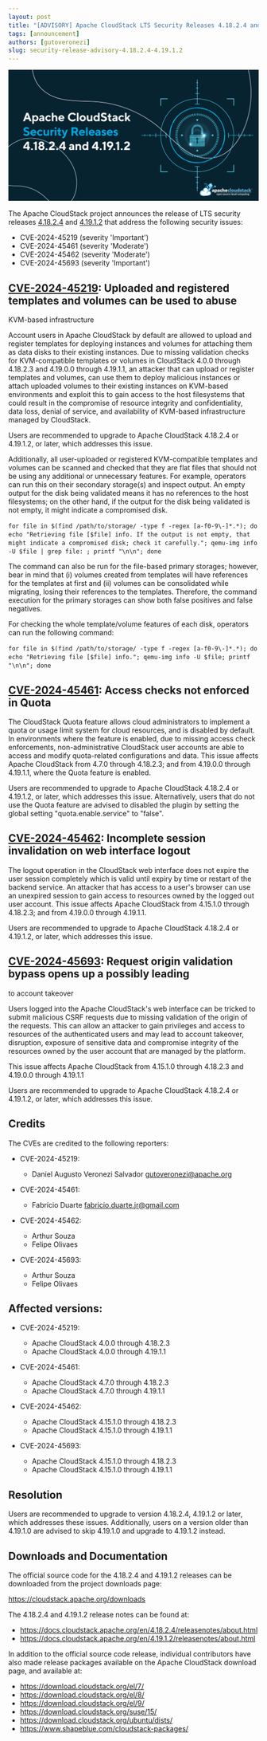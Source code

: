 ```yaml
---
layout: post
title: "[ADVISORY] Apache CloudStack LTS Security Releases 4.18.2.4 and 4.19.1.2"
tags: [announcement]
authors: [gutoveronezi]
slug: security-release-advisory-4.18.2.4-4.19.1.2
---
```


[![](banner.png "Apache CloudStack LTS Security Releases 4.18.2.4 and 4.19.1.2")](/blog/2024-10-14-security-release-advisory-4.18.2.4-4.19.1.2)

The Apache CloudStack project announces the release of LTS security releases [4.18.2.4](https://github.com/apache/cloudstack/releases/tag/4.18.2.4) and [4.19.1.2](https://github.com/apache/cloudstack/releases/tag/4.19.1.2) that address the following security issues:

- CVE-2024-45219 (severity 'Important')
- CVE-2024-45461 (severity 'Moderate')
- CVE-2024-45462 (severity 'Moderate')
- CVE-2024-45693 (severity 'Important')

## [CVE-2024-45219](https://www.cve.org/CVERecord?id=CVE-2024-45219): Uploaded and registered templates and volumes can be used to abuse
KVM-based infrastructure

Account users in Apache CloudStack by default are allowed to upload and register templates for deploying instances and volumes for attaching them as data disks to their existing instances. Due to missing validation checks for KVM-compatible templates or volumes in CloudStack 4.0.0 through 4.18.2.3 and 4.19.0.0 through 4.19.1.1, an attacker that can upload or register templates and volumes, can use them to deploy malicious instances or attach uploaded volumes to their existing instances on KVM-based environments and exploit this to gain access to the host filesystems that could result in the compromise of resource integrity and confidentiality, data loss, denial of service, and availability of KVM-based infrastructure managed by CloudStack.

Users are recommended to upgrade to Apache CloudStack 4.18.2.4 or 4.19.1.2, or later, which addresses this issue.

Additionally, all user-uploaded or registered KVM-compatible templates and volumes can be scanned and checked that they are flat files that should not be using any additional or unnecessary features. For example, operators can run this on their secondary storage(s) and inspect output. An empty output for the disk being validated means it has no references to the host filesystems; on the other hand, if the output for the disk being validated is not empty, it might indicate a compromised disk.

`for file in $(find /path/to/storage/ -type f -regex [a-f0-9\-]*.*); do echo "Retrieving file [$file] info. If the output is not empty, that might indicate a compromised disk; check it carefully."; qemu-img info -U $file | grep file: ; printf "\n\n"; done`

The command can also be run for the file-based primary storages; however, bear in mind that (i) volumes created from templates will have references for the templates at first and (ii) volumes can be consolidated while migrating, losing their references to the templates. Therefore, the command execution for the primary storages can show both false positives and false negatives.

For checking the whole template/volume features of each disk, operators can run the following command:

`for file in $(find /path/to/storage/ -type f -regex [a-f0-9\-]*.*); do echo "Retrieving file [$file] info."; qemu-img info -U $file; printf "\n\n"; done`


## [CVE-2024-45461](https://www.cve.org/CVERecord?id=CVE-2024-45461): Access checks not enforced in Quota

The CloudStack Quota feature allows cloud administrators to implement a quota or usage limit system for cloud resources, and is disabled by default. In environments where the feature is enabled, due to missing access check enforcements, non-administrative CloudStack user accounts are able to access and modify quota-related configurations and data. This issue affects Apache CloudStack from 4.7.0 through 4.18.2.3; and from 4.19.0.0 through 4.19.1.1, where the Quota feature is enabled.

Users are recommended to upgrade to Apache CloudStack 4.18.2.4 or 4.19.1.2, or later, which addresses this issue. Alternatively, users that do not use the Quota feature are advised to disabled the plugin by setting the global setting "quota.enable.service" to "false".

## [CVE-2024-45462](https://www.cve.org/CVERecord?id=CVE-2024-45462): Incomplete session invalidation on web interface logout

The logout operation in the CloudStack web interface does not expire the user session completely which is valid until expiry by time or restart of the backend service. An attacker that has access to a user's browser can use an unexpired session to gain access to resources owned by the logged out user account. This issue affects Apache CloudStack from 4.15.1.0 through 4.18.2.3; and from 4.19.0.0 through 4.19.1.1.

Users are recommended to upgrade to Apache CloudStack 4.18.2.4 or 4.19.1.2, or later, which addresses this issue.

## [CVE-2024-45693](https://www.cve.org/CVERecord?id=CVE-2024-45693): Request origin validation bypass opens up a possibly leading
to account takeover

Users logged into the Apache CloudStack's web interface can be tricked to submit malicious CSRF requests due to missing validation of the origin of the requests. This can allow an attacker to gain privileges and access to resources of the authenticated users and may lead to account takeover, disruption, exposure of sensitive data and compromise integrity of the resources owned by the user account that are managed by the platform.

This issue affects Apache CloudStack from 4.15.1.0 through 4.18.2.3 and 4.19.0.0 through 4.19.1.1

Users are recommended to upgrade to Apache CloudStack 4.18.2.4 or 4.19.1.2, or later, which addresses this issue.

## Credits

The CVEs are credited to the following reporters:

- CVE-2024-45219:
  - Daniel Augusto Veronezi Salvador <gutoveronezi@apache.org>

- CVE-2024-45461:
  - Fabrício Duarte <fabricio.duarte.jr@gmail.com>

- CVE-2024-45462:
  - Arthur Souza
  - Felipe Olivaes

- CVE-2024-45693:
  - Arthur Souza
  - Felipe Olivaes

## Affected versions:


- CVE-2024-45219:
  - Apache CloudStack 4.0.0 through 4.18.2.3
  - Apache CloudStack 4.0.0 through 4.19.1.1

- CVE-2024-45461:
  - Apache CloudStack 4.7.0 through 4.18.2.3
  - Apache CloudStack 4.7.0 through 4.19.1.1

- CVE-2024-45462:
  - Apache CloudStack 4.15.1.0 through 4.18.2.3
  - Apache CloudStack 4.15.1.0 through 4.19.1.1

- CVE-2024-45693:
  - Apache CloudStack 4.15.1.0 through 4.18.2.3
  - Apache CloudStack 4.15.1.0 through 4.19.1.1

## Resolution

Users are recommended to upgrade to version 4.18.2.4, 4.19.1.2 or later, which addresses these issues. Additionally, users on a version older than 4.19.1.0 are advised to skip 4.19.1.0 and upgrade to 4.19.1.2 instead.

## Downloads and Documentation

The official source code for the 4.18.2.4 and 4.19.1.2 releases can be downloaded from the project downloads page:

https://cloudstack.apache.org/downloads

The 4.18.2.4 and 4.19.1.2 release notes can be found at:
- https://docs.cloudstack.apache.org/en/4.18.2.4/releasenotes/about.html
- https://docs.cloudstack.apache.org/en/4.19.1.2/releasenotes/about.html

In addition to the official source code release, individual contributors have also made release packages available on the Apache CloudStack download page, and available at:

- https://download.cloudstack.org/el/7/
- https://download.cloudstack.org/el/8/
- https://download.cloudstack.org/el/9/
- https://download.cloudstack.org/suse/15/
- https://download.cloudstack.org/ubuntu/dists/
- https://www.shapeblue.com/cloudstack-packages/
